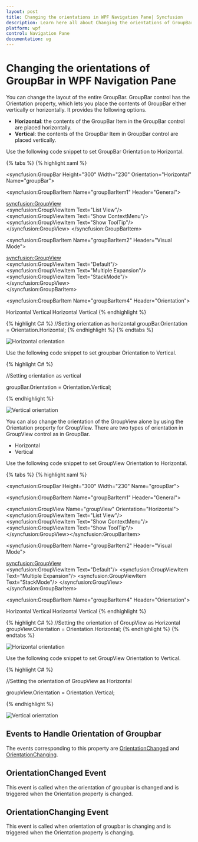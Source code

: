 ```yaml
---
layout: post
title: Changing the orientations in WPF Navigation Pane| Syncfusion
description: Learn here all about Changing the orientations of GroupBar GroupBar itemsGroupView GroupViewItems support in Syncfusion WPF Navigation Pane control and more.
platform: wpf
control: Navigation Pane
documentation: ug
---
```


# Changing the orientations of GroupBar in WPF Navigation Pane

You can change the layout of the entire GroupBar. GroupBar control has the Orientation property, which lets you place the contents of GroupBar either vertically or horizontally. It provides the following options.

* **Horizontal**: the contents of the GroupBar Item in the GroupBar control are placed horizontally.
* **Vertical**: the contents of the GroupBar Item in GroupBar control are placed vertically.

Use the following code snippet to set GroupBar Orientation to Horizontal.


{% tabs %}
{% highlight xaml %}
<!-- Adding GroupBar -->
<syncfusion:GroupBar Height="300" Width="230" Orientation="Horizontal" Name="groupBar">  
<!-- Adding GroupBarItem -->  
<syncfusion:GroupBarItem Name="groupBarItem1" Header="General"> 
   <!-- Adding content for GroupBar item using GroupView -->
   <syncfusion:GroupView>     
   <syncfusion:GroupViewItem Text="List View"/>   
   <syncfusion:GroupViewItem Text="Show ContextMenu"/>  
   <syncfusion:GroupViewItem Text="Show ToolTip"/>  
   </syncfusion:GroupView> 
   </syncfusion:GroupBarItem>  
   <!-- Adding GroupBarItem --> 
   <syncfusion:GroupBarItem Name="groupBarItem2" Header="Visual Mode"> 
   <!-- Adding content for GroupBar item using GroupView --> 
   <syncfusion:GroupView>      
   <syncfusion:GroupViewItem Text="Default"/>  
   <syncfusion:GroupViewItem Text="Multiple Expansion"/> 
   <syncfusion:GroupViewItem Text="StackMode"/>  
   </syncfusion:GroupView>  
   </syncfusion:GroupBarItem>  
   <!-- Adding GroupBarItem -->  
   <syncfusion:GroupBarItem Name="groupBarItem4" Header="Orientation"> 
   <!-- Adding content for GroupBar item using panel -->  
   <StackPanel Orientation="Vertical">     
   <TextBlock Text="GroupBar Orientation" Margin="4,4,2,2"/>   
   <RadioButton IsChecked="True" Margin="4,2,2,2">Horizontal</RadioButton>     
   <RadioButton Margin="4,2,2,2">Vertical</RadioButton>      
   <TextBlock Text="GroupView Orientation" Margin="4,4,2,2"/>    
   <RadioButton Margin="4,2,2,2">Horizontal</RadioButton>   
   <RadioButton IsChecked="True" Margin="4,2,2,2">Vertical</RadioButton>
   </StackPanel>
   </syncfusion:GroupBarItem>
   </syncfusion:GroupBar> 
   {% endhighlight %} 

{% highlight C# %}
//Setting orientation as horizontal
groupBar.Orientation = Orientation.Horizontal; 
{% endhighlight %} 
{% endtabs %}


![Horizontal orientation](Changing-the-orientations-of-GroupBar-GroupBar-itemsGroupView-GroupViewItems_images/Changing-the-orientations-of-GroupBar-GroupBar-itemsGroupView-GroupViewItems_img1.jpeg)



Use the following code snippet to set groupbar Orientation to Vertical.



{% highlight C# %}


//Setting orientation as vertical

groupBar.Orientation = Orientation.Vertical;


{% endhighlight %}


![Vertical orientation](Changing-the-orientations-of-GroupBar-GroupBar-itemsGroupView-GroupViewItems_images/Changing-the-orientations-of-GroupBar-GroupBar-itemsGroupView-GroupViewItems_img2.jpeg)





You can also change the orientation of the GroupView alone by using the Orientation property for GroupView. There are two types of orientation in GroupView control as in GroupBar.

* Horizontal
* Vertical



Use the following code snippet to set GroupView Orientation to Horizontal.

{% tabs %}
{% highlight xaml %}
<!-- Adding GroupBar -->
 <syncfusion:GroupBar Height="300" Width="230" Name="groupBar">
 <!-- Adding GroupBarItem -->
 <syncfusion:GroupBarItem Name="groupBarItem1" Header="General"> 
 <!-- Adding content for GroupBar item using GroupView --> 
 <syncfusion:GroupView Name="groupView" Orientation="Horizontal"> 
 <syncfusion:GroupViewItem Text="List View"/>  
 <syncfusion:GroupViewItem Text="Show ContextMenu"/>  
 <syncfusion:GroupViewItem Text="Show ToolTip"/>  
 </syncfusion:GroupView></syncfusion:GroupBarItem>
 <!-- Adding GroupBarItem -->
 <syncfusion:GroupBarItem Name="groupBarItem2" Header="Visual Mode"> 
 <!-- Adding content for GroupBar item using GroupView --> 
 <syncfusion:GroupView>    
 <syncfusion:GroupViewItem Text="Default"/> 
 <syncfusion:GroupViewItem Text="Multiple Expansion"/> 
 <syncfusion:GroupViewItem Text="StackMode"/> 
 </syncfusion:GroupView></syncfusion:GroupBarItem>
 <!-- Adding GroupBarItem -->
 <syncfusion:GroupBarItem Name="groupBarItem4" Header="Orientation"> 
 <!-- Adding content for GroupBar item using panel --> 
 <StackPanel Orientation="Vertical">   
 <TextBlock Text="GroupBar Orientation" Margin="4,4,2,2"/>    
 <RadioButton IsChecked="True" Margin="4,2,2,2">Horizontal</RadioButton>
 <RadioButton Margin="4,2,2,2">Vertical</RadioButton>  
 <TextBlock Text="GroupView Orientation" Margin="4,4,2,2"/>   
 <RadioButton Margin="4,2,2,2">Horizontal</RadioButton> 
 <RadioButton IsChecked="True" Margin="4,2,2,2">Vertical</RadioButton> 
 </StackPanel></syncfusion:GroupBarItem>
 </syncfusion:GroupBar>
 {% endhighlight %} 

{% highlight C# %}
//Setting the orientation of GroupView as Horizontal
groupView.Orientation = Orientation.Horizontal; 
{% endhighlight %} 
{% endtabs %}




![Horizontal orientation](Changing-the-orientations-of-GroupBar-GroupBar-itemsGroupView-GroupViewItems_images/Changing-the-orientations-of-GroupBar-GroupBar-itemsGroupView-GroupViewItems_img3.jpeg)



Use the following code snippet to set GroupView Orientation to Vertical.



{% highlight C# %}

//Setting the orientation of GroupView as Horizontal

groupView.Orientation = Orientation.Vertical;

{% endhighlight %}

![Vertical orientation](Changing-the-orientations-of-GroupBar-GroupBar-itemsGroupView-GroupViewItems_images/Changing-the-orientations-of-GroupBar-GroupBar-itemsGroupView-GroupViewItems_img4.jpeg)



 

## Events to Handle Orientation of Groupbar

The events corresponding to this property are [OrientationChanged]() and [OrientationChanging]().           

## OrientationChanged Event

This event is called when the orientation of groupbar is changed and is triggered when the Orientation property is changed.

## OrientationChanging Event

This event is called when orientation of groupbar is changing and is triggered when the Orientation property is changing.

